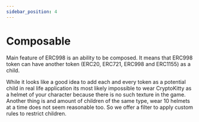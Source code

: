 ```yaml
---
sidebar_position: 4
---
```


# Composable

Main feature of ERC998 is an ability to be composed. It means that ERC998 token can have another token (ERC20, ERC721,
ERC998 and ERC1155) as a child.

While it looks like a good idea to add each and every token as a potential child in real life application its most
likely impossible to wear CryptoKitty as a helmet of your character because there is no such texture in the game.
Another thing is and amount of children of the same type, wear 10 helmets at a time does not seem reasonable too. So we
offer a filter to apply custom rules to restrict children.
